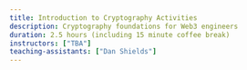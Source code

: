 ```yaml
---
title: Introduction to Cryptography Activities
description: Cryptography foundations for Web3 engineers
duration: 2.5 hours (including 15 minute coffee break)
instructors: ["TBA"]
teaching-assistants: ["Dan Shields"]
---
```

